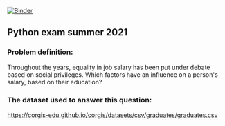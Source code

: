 [![Binder](https://mybinder.org/badge_logo.svg)](https://mybinder.org/v2/gh/danielbengtsen/python_exam.git/master)

## Python exam summer 2021

### Problem definition:
Throughout the years, equality in job salary has been put under debate based on social privileges. Which factors have an influence on a person's salary, based on their education?

### The dataset used to answer this question:
https://corgis-edu.github.io/corgis/datasets/csv/graduates/graduates.csv

